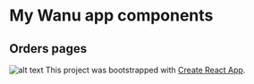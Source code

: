 # My Wanu app components
## Orders pages
![alt text](https://github.com/DavidPareti/Orders_Wanu-app/blob/master/src/img/image-logo.svg "logo")
This project was bootstrapped with [Create React App](https://github.com/facebook/create-react-app).

